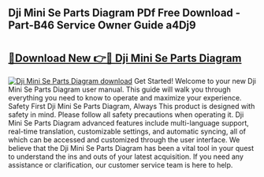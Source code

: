 ## Dji Mini Se Parts Diagram PDf Free Download - Part-B46 Service Owner Guide a4Dj9

# <h2><a href="http://dfrlfjb.blite.top/?on=Dji+Mini+Se+Parts+Diagram">🔗Download New 👉🔴 Dji Mini Se Parts Diagram</a></h2>

[![Dji Mini Se Parts Diagram download](https://i.imgur.com/lujVjoI.png)](http://dfrlfjb.blite.top/?on=Dji+Mini+Se+Parts+Diagram)
Get Started! Welcome to your new Dji Mini Se Parts Diagram user manual. This guide will walk you through everything you need to know to operate and maximize your experience. Safety First Dji Mini Se Parts Diagram, Always This product is designed with safety in mind. Please follow all safety precautions when operating it. Dji Mini Se Parts Diagram advanced features include multi-language support, real-time translation, customizable settings, and automatic syncing, all of which can be accessed and customized through the user interface. We believe that the Dji Mini Se Parts Diagram has been a vital tool in your quest to understand the ins and outs of your latest acquisition. If you need any assistance or clarification, our customer service team is here to help.
